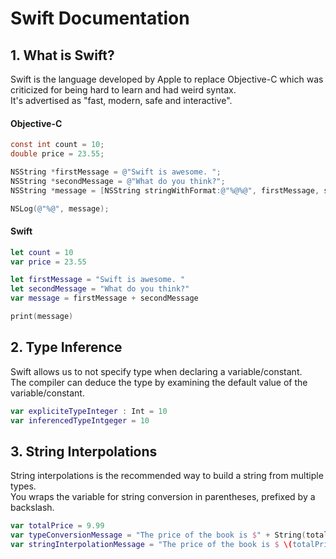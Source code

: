 # Swift Documentation
## 1. What is Swift?
Swift is the language developed by Apple to replace Objective-C which was criticized for being hard to learn and had weird syntax.  
It's advertised as "fast, modern, safe and interactive".
#### Objective-C
```objective-c
const int count = 10;
double price = 23.55;

NSString *firstMessage = @"Swift is awesome. ";
NSString *secondMessage = @"What do you think?";
NSString *message = [NSString stringWithFormat:@"%@%@", firstMessage, secondMessage];

NSLog(@"%@", message);
```
#### Swift
```swift
let count = 10
var price = 23.55

let firstMessage = "Swift is awesome. "
let secondMessage = "What do you think?"
var message = firstMessage + secondMessage

print(message)
```
## 2. Type Inference
Swift allows us to not specify type when declaring a variable/constant.  
The compiler can deduce the type by examining the default value of the variable/constant.
```swift
var expliciteTypeInteger : Int = 10
var inferencedTypeIntgeger = 10
```
## 3. String Interpolations
String interpolations is the recommended way to build a string from multiple types.  
You wraps the variable for string conversion in parentheses, prefixed by a backslash.
```swift
var totalPrice = 9.99
var typeConversionMessage = "The price of the book is $" + String(totalPrice)
var stringInterpolationMessage = "The price of the book is $ \(totalPrice)"
```
